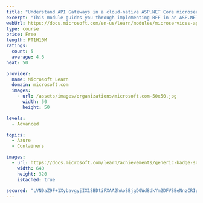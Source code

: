 ```yaml
---
title: "Understand API Gateways in a cloud-native ASP.NET Core microservices app"
excerpt: "This module guides you through implementing BFF in an ASP.NET Core microservices app."
webUrl: https://docs.microsoft.com/en-us/learn/modules/microservices-apigateway-aspnet-core/
type: course
price: Free
length: PT1H10M
ratings:
  count: 5
  average: 4.6
heat: 50

provider:
  name: Microsoft Learn
  domain: microsoft.com
  images:
    - url: /assets/images/organizations/microsoft.com-50x50.jpg
      width: 50
      height: 50

levels:
  - Advanced

topics:
  - Azure
  - Containers

images:
  - url: https://docs.microsoft.com/learn/achievements/generic-badge-social.png
    width: 640
    height: 320
    isCached: true

secured: "LVN0aZ9F+1XybavgyjIX1SBDtiFXAA2hAoSBjgD0Wd8dkYm2DFVSBeNnzCRIpZ552jEsAgmFOmuKVu3kvAdbOxQACY2XXSncZoIsRNIx/OIvxnNUURBk/79Ue4Y275pk4HDqrHhPvOlLqyuFYSa+q2H+JCwn8D6C5lAatXT7HlFHs/dJh5L2463n9Uq8stx+hHI197esPjp316+jfYTaQ64wcBGV8gh0iIX1dGJRWgahYZenKsDD3rPM8gNiOZj5GrH5OgA4CgirGx1iPGZ8Y/2Z2JaRLpXCWo/LzHSETg7nY1qIvZzxT0dhhsJR085vtyxzcgEFxjltlT9xM51KObqJ3/JVj9AhmPUEfXrKXfHHv0Sp4LKHd5WEBLMIyK3vLmySbnSYK0u9VltLJIgfJ5G0wKNSVMiPXT0KoBsAThk=;rhkB7IDyVDtrjsY8s/4g9A=="
---
```


